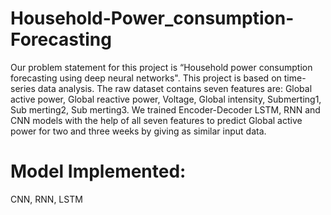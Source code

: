 # Household-Power_consumption-Forecasting
Our problem statement for this project is  “Household power consumption forecasting using deep neural networks". This project is based on time-series data analysis. The raw dataset contains seven features are: Global active power, Global reactive power, Voltage, Global intensity, Submerting1, Sub merting2, Sub merting3. We trained Encoder-Decoder LSTM, RNN and CNN models with the help of all seven features to predict Global active power for two and three weeks by giving as similar input data.


# Model Implemented:
 CNN,
 RNN,
 LSTM
